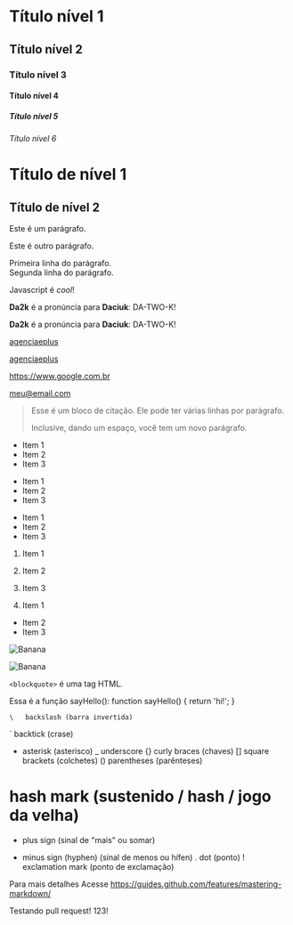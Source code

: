 # Título nível 1
## Título nível 2
### Título nível 3
#### Título nível 4
##### Título nível 5
###### Título nível 6

Título de nível 1
==================
  
Título de nível 2
------------------

Este é um parágrafo.
  
Este é outro parágrafo.

Primeira linha do parágrafo.  
Segunda linha do parágrafo.

Javascript é *cool*!

**Da2k** é a pronúncia para **Daciuk**: DA-TWO-K!

__Da2k__ é a pronúncia para __Daciuk__: DA-TWO-K!

[agenciaeplus](https://www.agenciaeplus.com.br/)

[agenciaeplus](https://www.agenciaeplus.com.br/ "Clique e acesse agora!")

<https://www.google.com.br>

<meu@email.com>

> Esse é um bloco de citação.
> Ele pode ter várias linhas por parágrafo.
>
> Inclusive, dando um espaço, você tem um novo parágrafo.

* Item 1
* Item 2
* Item 3
  
+ Item 1
+ Item 2
+ Item 3
  
- Item 1
- Item 2
- Item 3

1. Item 1
2. Item 2
3. Item 3

1. Item 1
* Item 2
* Item 3

![Banana](http://cdn.osxdaily.com/wp-content/uploads/2013/07/dancing-banana.gif)

![Banana](http://cdn.osxdaily.com/wp-content/uploads/2013/07/dancing-banana.gif "Olha a banana dançando!")

`<blockquote>` é uma tag HTML.

Essa é a função sayHello():
    function sayHello() {
        return 'hi!';
    }

    \   backslash (barra invertida)
`   backtick (crase)
*   asterisk (asterisco)
_   underscore
{}  curly braces (chaves)
[]  square brackets (colchetes)
()  parentheses (parênteses)
#   hash mark (sustenido / hash / jogo da velha)
+   plus sign (sinal de "mais" ou somar)
-   minus sign (hyphen) (sinal de menos ou hífen)
.   dot (ponto)
!   exclamation mark (ponto de exclamação)

Para mais detalhes Acesse <https://guides.github.com/features/mastering-markdown/>

Testando pull request!
123!
